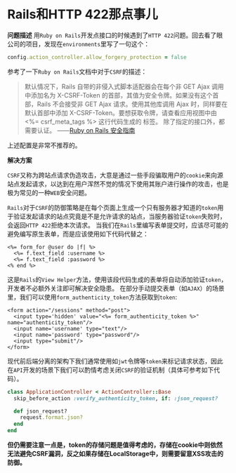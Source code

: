 # Rails和HTTP 422那点事儿

**问题描述**
用`Ruby on Rails`开发点接口的时候遇到了`HTTP 422`问题。回去看了眼公司的项目，发现在`environments`里写了一句这个：
~~~ ruby
config.action_controller.allow_forgery_protection = false
~~~
参考了一下`Ruby on Rails`文档中对于`CSRF`的描述：
> 默认情况下，Rails 自带的非侵入式脚本适配器会在每个非 GET Ajax 调用中添加名为 X-CSRF-Token 的首部，其值为安全令牌。如果没有这个首部，Rails 不会接受非 GET Ajax 请求。使用其他库调用 Ajax 时，同样要在默认首部中添加 X-CSRF-Token。要想获取令牌，请查看应用视图中由 <%= csrf_meta_tags %> 这行代码生成的 <meta name='csrf-token' content='THE-TOKEN'> 标签。
除了指定的接口外，都需要认证。
> ——[Ruby on Rails 安全指南](https://ruby-china.github.io/rails-guides/security.html#csrf-countermeasures)

上述配置是非常不推荐的。

**解决方案**

`CSRF`又称为跨站点请求伪造攻击，大意是通过一些手段骗取用户的`cookie`来向源站点发起请求，以达到在用户浑然不觉的情况下使用其账户进行操作的攻击，也是极为常见的一种`WEB`安全问题。 

`Rails`对于`CSRF`的防御策略是在每个页面上生成一个只有服务器才知道的`token`用于验证发起请求的站点究竟是不是允许请求的站点，当服务器验证`token`失败时，会返回`HTTP 422`拒绝本次请求。 当我们在`Rails`里编写表单提交时，应该尽可能的避免编写原生表单，而是应该使用如下代码代替之：

```erb
<%= form_for @user do |f| %>
  <%= f.text_field :username %>
  <%= f.text_field :password %>
<% end %>
```

这是`Rails`的`View Helper`方法，使用该段代码生成的表单将自动添加验证`token`，开发者不必额外关注即可解决安全隐患。 在部分手动提交表单（如`AJAX`）的场景里，我们可以使用`form_authenticity_token`方法获取到`token`:

```erb
<form action="/sessions" method="post">
  <input type='hidden' value="<%= form_authenticity_token %>" name="authenticity_token"/>
  <input name='username' type="text"/>
  <input name='password' type="password"/>
  <input type="submit"/>
</form>
```

现代前后端分离的架构下我们通常使用如`jwt`令牌等`token`来标记请求状态，因此在`API`开发的场景下我们可以酌情考虑关闭`CSRF`的验证机制（具体可参考如下代码）。 

```ruby
class ApplicationController < ActionController::Base
  skip_before_action :verify_authenticity_token, if: :json_request?

  def json_request?
    request.format.json?
  end
end
```

**但仍需要注意一点是，token的存储问题是值得考虑的，存储在cookie中则依然无法避免CSRF漏洞，反之如果存储在LocalStorage中，则需要留意XSS攻击的防御。**